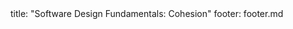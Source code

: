 <frontmatter>
title: "Software Design Fundamentals: Cohesion"
footer: footer.md
</frontmatter>

<include src="container-inPage-asFlat.md" boilerplate />